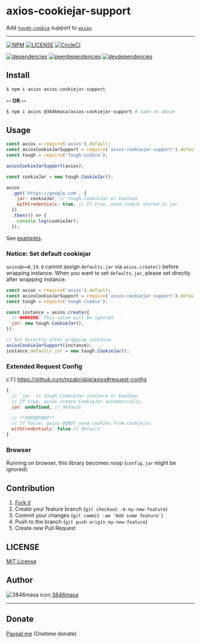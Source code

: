 # axios-cookiejar-support

Add [``tough-cookie``] support to [``axios``].

[``axios``]: https://github.com/mzabriskie/axios
[``tough-cookie``]: https://github.com/SalesforceEng/tough-cookie

---

[![NPM][npm-badge]][npm]
[![LICENSE][license-badge]][license]
[![CircleCI][circleci-badge]][circleci]

[![dependencies][dependencies-badge]][dependencies-david]
[![peerdependencies][peerdependencies-badge]][peerdependencies-david]
[![devdependencies][devdependencies-badge]][devdependencies-david]

[npm]: https://www.npmjs.com/package/axios-cookiejar-support
[license]: https://3846masa.mit-license.org
[circleci]: https://circleci.com/gh/3846masa/axios-cookiejar-support
[dependencies-david]: https://david-dm.org/3846masa/axios-cookiejar-support
[peerdependencies-david]: https://david-dm.org/3846masa/axios-cookiejar-support
[devdependencies-david]: https://david-dm.org/3846masa/axios-cookiejar-support
[npm-badge]: https://flat.badgen.net/npm/v/axios-cookiejar-support?icon=npm
[license-badge]: https://flat.badgen.net/badge/license/MIT/blue
[circleci-badge]: https://flat.badgen.net/circleci/github/3846masa/axios-cookiejar-support?icon=circleci
[dependencies-badge]: https://flat.badgen.net/david/dep/3846masa/axios-cookiejar-support
[peerdependencies-badge]: https://flat.badgen.net/david/peer/3846masa/axios-cookiejar-support
[devdependencies-badge]: https://flat.badgen.net/david/dev/3846masa/axios-cookiejar-support

## Install

```sh
$ npm i axios axios-cookiejar-support
```

**-- OR --**

```sh
$ npm i axios @3846masa/axios-cookiejar-support # Same as above
```

## Usage

```js
const axios = require('axios').default;
const axiosCookieJarSupport = require('axios-cookiejar-support').default;
const tough = require('tough-cookie');

axiosCookieJarSupport(axios);

const cookieJar = new tough.CookieJar();

axios
  .get('https://google.com', {
    jar: cookieJar, // tough.CookieJar or boolean
    withCredentials: true, // If true, send cookie stored in jar
  })
  .then(() => {
    console.log(cookieJar);
  });
```

See [examples](./example).

### Notice: Set default cookiejar

`axios@>=0.19.0` cannot assign `defaults.jar` via `axios.create()` before wrapping instance.
When you want to set `defaults.jar`, please set directly after wrapping instance.

```js
const axios = require('axios').default;
const axiosCookieJarSupport = require('axios-cookiejar-support').default;
const tough = require('tough-cookie');

const instance = axios.create({
  // WARNING: This value will be ignored.
  jar: new tough.CookieJar(),
});

// Set directly after wrapping instance.
axiosCookieJarSupport(instance);
instance.defaults.jar = new tough.CookieJar();
```

### Extended Request Config

c.f.) https://github.com/mzabriskie/axios#request-config

```js
{
  // `jar` is tough.CookieJar instance or boolean.
  // If true, axios create CookieJar automatically.
  jar: undefined, // default

  // **IMPORTANT**
  // If false, axios DONOT send cookies from cookiejar.
  withCredentials: false // default
}
```

### Browser

Running on browser, this library becomes noop (`config.jar` might be ignored).

## Contribution

1. [Fork it]
2. Create your feature branch (`git checkout -b my-new-feature`)
3. Commit your changes (`git commit -am 'Add some feature'`)
4. Push to the branch (`git push origin my-new-feature`)
5. Create new Pull Request

[fork it]: http://github.com/3846masa/axios-cookiejar-support/fork

## LICENSE

[MIT License](https://3846masa.mit-license.org)

## Author

![3846masa icon][3846masa-icon]
[3846masa](https://github.com/3846masa)

[3846masa-icon]: https://www.gravatar.com/avatar/cfeae69aae4f4fc102960f01d35d2d86?s=50

---

## Donate

[Paypal.me](https://www.paypal.me/3846masa) (Onetime donate)
